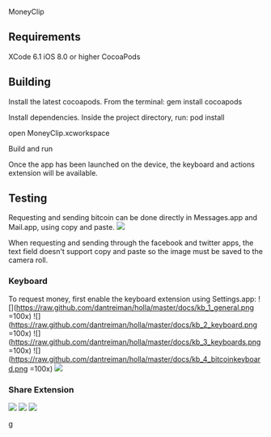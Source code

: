 MoneyClip


## Requirements

XCode 6.1
iOS 8.0 or higher
CocoaPods

## Building

Install the latest cocoapods.  From the terminal:
    gem install cocoapods

Install dependencies.  Inside the project directory, run:
    pod install

open MoneyClip.xcworkspace

Build and run

Once the app has been launched on the device, the keyboard and actions extension will be available.

## Testing

Requesting and sending bitcoin can be done directly in Messages.app and Mail.app, using copy and paste.
![](https://raw.github.com/dantreiman/holla/master/docs/screenshot.png)

When requesting and sending through the facebook and twitter apps, the text field doesn't support copy and paste so the image must be saved to the camera roll.

### Keyboard

To request money, first enable the keyboard extension using Settings.app:
![](https://raw.github.com/dantreiman/holla/master/docs/kb_1_general.png =100x)
![](https://raw.github.com/dantreiman/holla/master/docs/kb_2_keyboard.png =100x)
![](https://raw.github.com/dantreiman/holla/master/docs/kb_3_keyboards.png =100x)
![](https://raw.github.com/dantreiman/holla/master/docs/kb_4_bitcoinkeyboard.png =100x)
![](https://raw.github.com/dantreiman/holla/master/docs/kb_5_allowfullaccess.png )

### Share Extension

![](https://raw.github.com/dantreiman/holla/master/docs/share_1_more.png)
![](https://raw.github.com/dantreiman/holla/master/docs/share_2_enable.png)
![](https://raw.github.com/dantreiman/holla/master/docs/share_3_send.png)

g